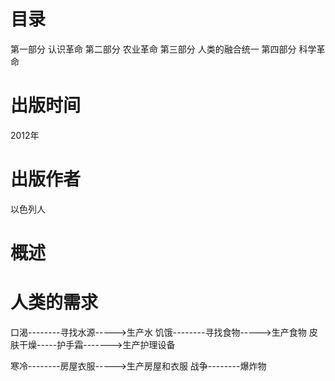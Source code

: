 # 目录
第一部分 认识革命
第二部分 农业革命
第三部分 人类的融合统一
第四部分 科学革命

# 出版时间
2012年

# 出版作者
以色列人

# 概述


# 人类的需求
口渴--------寻找水源----->生产水
饥饿--------寻找食物----->生产食物
皮肤干燥-----护手霜------->生产护理设备

寒冷--------房屋衣服----->生产房屋和衣服
战争--------爆炸物

